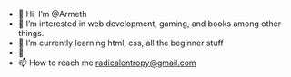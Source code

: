 - 👋 Hi, I’m @Armeth
- 👀 I’m interested in web development, gaming, and books among other things.
- 🌱 I’m currently learning html, css, all the beginner stuff
- 💞️ 
- 📫 How to reach me radicalentropy@gmail.com

<!---
Armeth/Armeth is a ✨ special ✨ repository because its `README.md` (this file) appears on your GitHub profile.
You can click the Preview link to take a look at your changes.
--->
